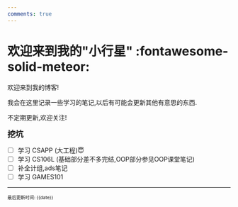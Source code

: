 ```yaml
---
comments: true
---
```


# 欢迎来到我的"小行星" :fontawesome-solid-meteor:

欢迎来到我的博客!

我会在这里记录一些学习的笔记,以后有可能会更新其他有意思的东西.

不定期更新,欢迎关注!

<font size = "4">**挖坑**</font>

- [ ] 学习 CSAPP (大工程)😇
- [ ] 学习 CS106L (基础部分差不多完结,OOP部分参见OOP课堂笔记)
- [ ] 补全计组,ads笔记
- [ ] 学习 GAMES101

---

<font size="1">最后更新时间: {{date}}</font>